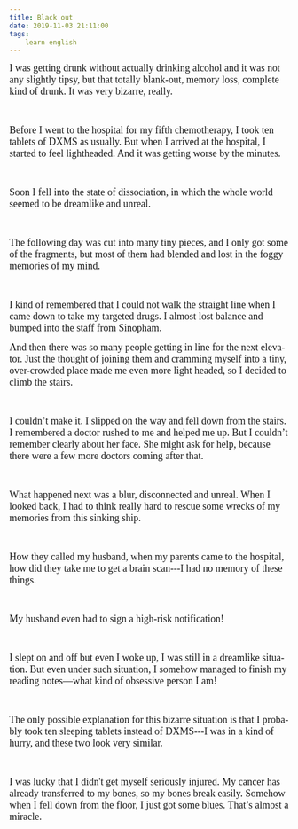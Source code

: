 ```yaml
---
title: Black out
date: 2019-11-03 21:11:00
tags:
    learn english
---
```

<p .="MsoNormal"><span lang="EN-US" .="color: black;"><font size="4" .="" face="Comic Sans MS">I was getting
drunk without actually drinking alcohol and it was not any slightly tipsy, but
that totally blank-out, memory loss, complete kind of drunk. It was very bizarre,
really. </font></span></p>

<p .="MsoNormal"><span lang="EN-US" .="color: black;"><font size="4" face="Comic Sans MS">&#xA0;</font></span></p>

<p .="MsoNormal"><span lang="EN-US" .="color: black;"><font size="4" face="Comic Sans MS">Before I
went to the hospital for my fifth chemotherapy, I took ten tablets of DXMS as
usually. But when I arrived at the hospital, I started to feel lightheaded. And
it was getting worse by the minutes.</font></span></p>

<p .="MsoNormal"><span lang="EN-US" .="color: black;"><font size="4" face="Comic Sans MS">&#xA0;</font></span></p>

<p .="MsoNormal"><span lang="EN-US" .="color: black;"><font size="4" face="Comic Sans MS">Soon I fell
into the state of dissociation, in which the whole world seemed to be dreamlike
and unreal. <span .="mso-spacerun:yes">&#xA0;</span></font></span></p>

<p .="MsoNormal"><span lang="EN-US" .="color: black;"><font size="4" face="Comic Sans MS">&#xA0;</font></span></p>

<p .="MsoNormal"><span lang="EN-US" .="color: black;"><font size="4" face="Comic Sans MS">The
following day was cut into many tiny pieces, and I only got some of the
fragments, but most of them had blended and lost in the foggy memories of my
mind. </font></span></p>

<p .="MsoNormal"><span lang="EN-US" .="color: black;"><font size="4" face="Comic Sans MS">&#xA0;</font></span></p>

<p .="MsoNormal"><span lang="EN-US" .="color: black;"><font size="4" face="Comic Sans MS">I kind
of remembered that I could not walk the straight line when I came down to take
my targeted drugs. I almost lost balance and bumped into the staff from
Sinopham. </font></span></p>

<p .="MsoNormal"><span lang="EN-US" .="color: black;"><font size="4" face="Comic Sans MS">And
then there was so many people getting in line for the next elevator. Just the
thought of joining them and cramming myself into a tiny, over-crowded place
made me even more light headed, so I decided to climb the stairs. </font></span></p>

<p .="MsoNormal"><span lang="EN-US" .="color: black;"><font size="4" face="Comic Sans MS">&#xA0;</font></span></p>

<p .="MsoNormal"><span lang="EN-US" .="color: black;"><font size="4" face="Comic Sans MS">I
couldn&#x2019;t make it. I slipped on the way and fell down from the stairs. I remembered
a doctor rushed to me and helped me up. But I couldn&#x2019;t remember clearly about her
face. She might ask for help, because there were a few more doctors coming
after that. </font></span></p>

<p .="MsoNormal"><span lang="EN-US" .="color: black;"><font size="4" face="Comic Sans MS">&#xA0;</font></span></p>

<p .="MsoNormal"><span lang="EN-US" .="color: black;"><font size="4" face="Comic Sans MS">What
happened next was a blur, disconnected and unreal. When I looked back, I had to
think really hard to rescue some wrecks of my memories from this sinking ship. </font></span></p>

<p .="MsoNormal"><span lang="EN-US" .="color: black;"><font size="4" face="Comic Sans MS">&#xA0;</font></span></p>

<p .="MsoNormal"><span lang="EN-US" .="color: black;"><font size="4" face="Comic Sans MS">How
they called my husband, when my parents came to the hospital, how did they take
me to get a brain scan---I had no memory of these things. </font></span></p>

<p .="MsoNormal"><span lang="EN-US" .="color: black;"><font size="4" face="Comic Sans MS">&#xA0;</font></span></p>

<p .="MsoNormal"><span lang="EN-US" .="color: black;"><font size="4" face="Comic Sans MS">My
husband even had to sign a high-risk notification! </font></span></p>

<p .="MsoNormal"><span lang="EN-US" .="color: black;"><font size="4" face="Comic Sans MS">&#xA0;</font></span></p>

<p .="MsoNormal"><span lang="EN-US" .="color: black;"><font size="4" face="Comic Sans MS">I slept
on and off but even I woke up, I was still in a dreamlike situation. But even
under such situation, I somehow managed to finish my reading notes&#x2014;what kind of
obsessive person I am!</font></span></p>

<p .="MsoNormal"><span lang="EN-US" .="color: black;"><font size="4" face="Comic Sans MS">&#xA0;</font></span></p>

<p .="MsoNormal"><span lang="EN-US" .=""><font size="4" face="Comic Sans MS" .="">The
only possible explanation for this bizarre&#xA0;situation is that I probably took
ten sleeping tablets instead of DXMS---I was in a kind of hurry, and these two
look very similar. </font></span></p>

<p .="MsoNormal"><span lang="EN-US" .="color: black;"><font size="4" face="Comic Sans MS">&#xA0;</font></span></p>

<p .="MsoNormal"><span lang="EN-US" .="color: black;"><font size="4" .="" face="Comic Sans MS">I was
lucky that I didn&apos;t get myself seriously injured. My cancer has already transferred
to my bones, so my bones break easily. Somehow when I fell down from the floor,
I just got some blues. That&#x2019;s almost a miracle. </font><span .="font-family: " helvetica="" neue";="" font-size:="" 13pt;"=""></span></span></p>
